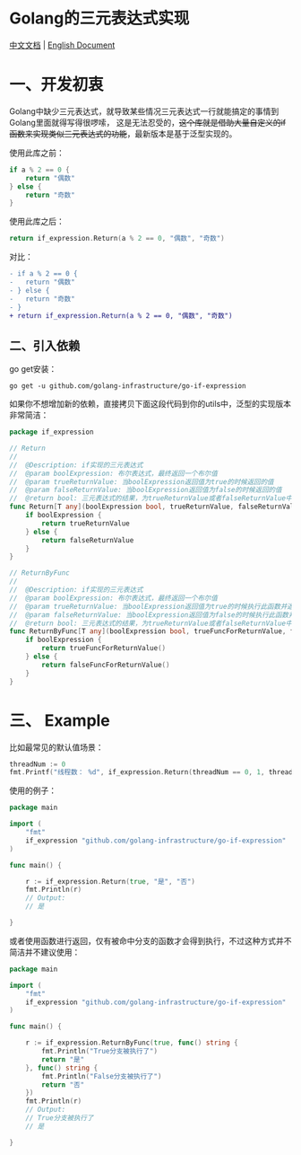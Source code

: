 # Golang的三元表达式实现

[中文文档](./README.md) | [English Document](./README_en.md)

# 一、开发初衷

Golang中缺少三元表达式，就导致某些情况三元表达式一行就能搞定的事情到Golang里面就得写得很啰嗦，
这是无法忍受的，~~这个库就是借助大量自定义的if函数来实现类似三元表达式的功能~~，最新版本是基于泛型实现的。

使用此库之前：

```go
if a % 2 == 0 {
    return "偶数"
} else {
    return "奇数"
}
```

使用此库之后：

```go
return if_expression.Return(a % 2 == 0, "偶数", "奇数")
```

对比：

```diff
- if a % 2 == 0 {
- 	return "偶数"
- } else {
- 	return "奇数"
- }
+ return if_expression.Return(a % 2 == 0, "偶数", "奇数")
```

## 二、引入依赖

go get安装：

```text
go get -u github.com/golang-infrastructure/go-if-expression
```

如果你不想增加新的依赖，直接拷贝下面这段代码到你的utils中，泛型的实现版本非常简洁：

```go
package if_expression

// Return
//
//	@Description: if实现的三元表达式
//	@param boolExpression: 布尔表达式，最终返回一个布尔值
//	@param trueReturnValue: 当boolExpression返回值为true的时候返回的值
//	@param falseReturnValue: 当boolExpression返回值为false的时候返回的值
//	@return bool: 三元表达式的结果，为trueReturnValue或者falseReturnValue中的一个
func Return[T any](boolExpression bool, trueReturnValue, falseReturnValue T) T {
	if boolExpression {
		return trueReturnValue
	} else {
		return falseReturnValue
	}
}

// ReturnByFunc
//
//	@Description: if实现的三元表达式
//	@param boolExpression: 布尔表达式，最终返回一个布尔值
//	@param trueReturnValue: 当boolExpression返回值为true的时候执行此函数并返回值
//	@param falseReturnValue: 当boolExpression返回值为false的时候执行此函数并返回值
//	@return bool: 三元表达式的结果，为trueReturnValue或者falseReturnValue中的一个
func ReturnByFunc[T any](boolExpression bool, trueFuncForReturnValue, falseFuncForReturnValue func() T) T {
	if boolExpression {
		return trueFuncForReturnValue()
	} else {
		return falseFuncForReturnValue()
	}
}
```

# 三、 Example

比如最常见的默认值场景：

```go
threadNum := 0
fmt.Printf("线程数： %d", if_expression.Return(threadNum == 0, 1, threadNum))
```

使用的例子：

```go
package main

import (
	"fmt"
	if_expression "github.com/golang-infrastructure/go-if-expression"
)

func main() {

	r := if_expression.Return(true, "是", "否")
	fmt.Println(r)
	// Output:
	// 是

}

```

或者使用函数进行返回，仅有被命中分支的函数才会得到执行，不过这种方式并不简洁并不建议使用：

```go
package main

import (
	"fmt"
	if_expression "github.com/golang-infrastructure/go-if-expression"
)

func main() {

	r := if_expression.ReturnByFunc(true, func() string {
		fmt.Println("True分支被执行了")
		return "是"
	}, func() string {
		fmt.Println("False分支被执行了")
		return "否"
	})
	fmt.Println(r)
	// Output:
	// True分支被执行了
	// 是

}
```

